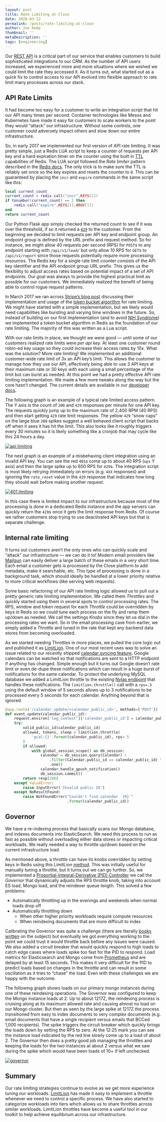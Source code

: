 ```yaml
---
layout: post
title: Rate Limiting at Close
date: 2020-03-12
permalink: /posts/rate-limiting-at-close
author: Joe Kemp
thumbnail: ''
metaDescription: ''
tags: [engineering]
---
```


Our [REST API](https://developer.close.com/) is a critical part of our service
that enables customers to build sophisticated integrations to our CRM. As the
number of API users increased, we experienced more and more situations where we
wished we could limit the rate they accessed it. As it turns out, what started
out as a quick fix to control access to our API evolved into flexible approach
to rate limit many processes across our stack.

## API Rate Limits

It had become too easy for a customer to write an integration script that hit
our API many times per second. Container technologies like Mesos and Kubernetes
have made it easy for customers to scale workers to the point they would
“attack” our infrastructure. Without some controls, one customer could adversely
impact others and slow down our entire infrastructure.

So, in early 2017 we implemented our first version of API rate limiting. It was
pretty simple, just a Redis LUA script to keep a counter of requests per API key
and a hard expiration timer on the counter using the built in
[TTL](https://redis.io/commands/ttl) capabilities of Redis. The LUA script
followed the _Rate limiter_ pattern described in the [Redis
docs](https://redis.io/commands/INCR#pattern-rate-limiter-2). The only trick is
to make sure the TTL is reliably set once so the key expires and resets the
counter to `0`. This can be guaranteed by placing the `incr` and `expire`
commands in the same script like this:

```lua
local current_count
current_count = redis.call("incr",KEYS[1])
if tonumber(current_count) == 1 then
    redis.call("expire",KEYS[1],ARGV[1])
end
return current_count
```

Our Python Flask app simply checked the returned count to see if it was over the
threshold, if so it returned a
[`429`](https://tools.ietf.org/html/rfc6585#section-4) to the customer. From the
beginning we decided to limit requests per API key and endpoint group. An
endpoint group is defined by the URL prefix and request method. So for instance,
we might allow 40 requests per second (RPS) for `POST`s to any endpoint starting
with `/api/v1/lead/` but only allow 10 RPS for `GET`s to `/api/v1/report` since
those requests potentially require more processing resources. The Redis key for
a single rate limit counter consists of the API key identifier and the API
endpoint group URL prefix. This gives us the flexibility to adjust access rates
based on potential impact of a set of API endpoints. Our goal was always to
provide the highest practical limit as possible for our customers. We
immediately realized the benefit of being able to control rogue request
patterns.

In March 2017 we ran across [Stripe’s blog
post](https://stripe.com/blog/rate-limiters) discussing their implementation and
usage of the [token bucket
algorithm](https://en.wikipedia.org/wiki/Token_bucket) for rate limiting. We
might have started with a simple implementation, but we likely would need
capabilities like bursting and varying time windows in the future. So, instead
of building on our first implementation (and to avoid [NIH
Syndrome](https://en.wikipedia.org/wiki/Not_invented_here)) we implemented a
token bucket algorithm in Redis as the foundation of our rate limiting. The
majority of this was written as a Lua script.

With our rate limits in place, we thought we were good — until some of our
customers realized rate limits were _per api key._ At least one customer round
robin-ed key usage so they could increase their access rates by 10x. What was
the solution? More rate limiting! We implemented an additional customer-wide
rate limit of 3x an API key’s limit. This allows the customer to manage how they
use our API, effectively being able to use 3 API keys at their maximum rate or
30 keys with each using a small percentage of the limit but can burst as needed.
At this point we had a pretty effective API rate limiting implementation. We
made a few more tweaks along the way but the core hasn’t changed. The current
details are available in our [developer
docs](https://developer.close.com/#ratelimits).

The following graph is an example of a typical rate limited access pattern. The
Y axis is the count of `200` and `429` responses per minute for one API key. The
requests quickly jump up to the maximum rate of 2,400 RPM (40 RPS) and then
start getting `429` rate limit responses. The yellow `429` “snow caps” on the
large blue `200` spikes suggest a well behaved client script that backs off when
it sees it has hit the limit. This also looks like it roughly triggers every 30
minutes so it is likely something like a cronjob that may cycle like this 24
hours a day.

[![api limiting](./api.png)](./api.png)

The next graph is an example of a misbehaving client integration using an
invalid API key. You can see the red `401`s come up to about 40 RPS (`ops` Y
axis) and then the large spike up to 600 RPS for `429`s. The integration script
is most likely retrying immediately on errors (e.g. `4XX` responses) and
ignoring the `rate_reset` value in the `429` response that indicates how long
they should wait before making another request.

[![401 limiting](./401.png)](./401.png)

In this case there is limited impact to our infrastructure because most of the
processing is done in a dedicated Redis instance and the app servers can quickly
return the `429`s once it gets the limit response from Redis. Of course we
rather customers stop trying to use deactivated API keys but that is separate
challenge.

## Internal rate limiting

It turns out customers aren’t the only ones who can quickly scale and “attack”
our infrastructure — we can do it to! Modern email providers like
[Mailgun](https://www.mailgun.com/) can easily deliver a large batch of these
emails in a very short time. Each email a customer gets is processed by the
Close platform to add metadata, make it searchable, etc. This type of processing
is done in a background task, which should ideally be handled at a lower
priority relative to more critical workflows (like serving web requests).

Some basic refactoring of our API rate limiting logic allowed us to pull out a
pretty generic rate limiting implementation. We called them _Throttles_ and
quickly started using them in several spots to control processing rates. The
RPS, window and token request for each _Throttle_ could be overridden by keys in
Redis so we could tune each process on the fly and ramp them up/down as needed.
We call the settings _Knobs_ since they let us dial in the processing rates we
want. So in the email processing case from earlier, we simply added a _Throttle_
and tuned in the rate that kept any backend data stores from becoming
overloaded.

As we started needing Throttles in more places, we pulled the core logic out and
published it as [LimitLion](https://github.com/closeio/limitlion). One of our
most recent uses was to solve an issue related to our recently shipped [calendar
syncing feature](https://blog.close.com/introducing-meeting-sync). Google
calendars can be watched so that notifications are sent to a HTTP endpoint if
anything has changed. Simple enough but it turns out Google doesn’t rate limit
or even de-dupe these notifications which can result in a huge burst of
notifications for the same calendar. To protect the underlying MySQL database we
added a LimitLion throttle to the existing [Nylas
endpoint](https://github.com/closeio/nylas/blob/082b18bfed00e28335084d5c8162336e3f33a719/inbox/webhooks/gpush_notifications.py#L85-L105)
that handles these notifications. The `limitlion.throttle()` call with a
`rps=.5` using the default window of 5 seconds allows up to 3 notifications to
be processed every 5 seconds for each calendar. Anything beyond that is ignored.

```py
@app.route('/calendar_update/<calendar_public_id>', methods=['POST'])
def event_update(calendar_public_id):
    request.environ['log_context']['calendar_public_id'] = calendar_public_id
    try:
        valid_public_id(calendar_public_id)
        allowed, tokens, sleep = limitlion.throttle(
            'gcal:{}'.format(calendar_public_id), rps=.5
        )
        if allowed:
            with global_session_scope() as db_session:
                calendar = db_session.query(Calendar) \
                    .filter(Calendar.public_id == calendar_public_id) \
                    .one()
                calendar.handle_gpush_notification()
                db_session.commit()
        return resp(200)
    except ValueError:
        raise InputError('Invalid public ID')
    except NoResultFound:
        raise NotFoundError("Couldn't find calendar `{0}`"
                            .format(calendar_public_id))
```

## Governor

We have a re-indexing process that basically scans our Mongo database, and
indexes documents into ElasticSearch. We need this process to run as fast as
possible without overloading either data stores or impacting critical workloads.
We really needed a way to throttle up/down based on the current infrastructure
load.

As mentioned above, a throttle can have its knobs overridden by setting keys in
Redis using this LimitLion
[method](https://github.com/closeio/limitlion/blob/322b07457ed06e4a4656df53e92de520f4be5509/limitlion/throttle.py#L148).
This was initially useful for manually tuning a throttle, but it turns out we
can go further. So, we implemented a [Proportial-Integral-Derivative (PID)
Controller](https://en.wikipedia.org/wiki/PID_controller) we call the _Governor_
that dynamically adjusts the RPS throttle knob, taking into account ES load,
Mongo load, and the reindexer queue length. This solved a few problems:

- Automatically throttling up in the evenings and weekends when normal loads drop off
- Automatically throttling down
  - When other higher priority workloads require compute resources
  - When reindexing documents that are more difficult to index

Calibrating the Governor was quite a challenge (there are literally [books
written](https://www.amazon.com/s?k=pid+controller+tuning&i=stripbooks&ref=nb_sb_noss)
on the subject) but eventually we got everything working to the point we could
trust it would throttle back before any issues were caused. We also added a
circuit breaker that would quickly respond to high loads to catch edge cases
where loads spike too fast for the PID to respond. Load metrics for
Elasticsearch and Mongo come from [Prometheus](https://prometheus.io/) and are
delayed by at least 15 seconds. This makes it very difficult for the PID to
predict loads based on changes in the throttle and can result in some
oscillation as it tries to “chase” the load. Even with these challenges we are
happy with the outcome.

The following graph shows loads on our primary mongo instances during one of
these reindexing operations. The Governor was configured to keep the Mongo
instance loads at 2. Up to about 1217Z, the reindexing process is cruising along
at its maximum allowed rate and causing almost no load on our Mongo cluster. But
then as seen by the large spike at 1217Z the process transitioned from easy to
index documents to very complex documents (e.g. email documents that have a
single recipient versus emails that BCCed 1,000 recipients). The spike triggers
the circuit breaker which quickly brings the loads down by setting the RPS to
zero. At the 12:25 mark you can see the instance load indicated by the red line
slowly come up to a load of about 2. The Governor then does a pretty good job
managing the throttles and keeping the loads for the two instances at about 2
versus what we saw during the spike which would have been loads of 10+ if left
unchecked.

[![governor](./gov.png)](./gov.png)

## Summary

Our rate limiting strategies continue to evolve as we get more experience tuning
our workloads. [LimitLion](https://github.com/closeio/limitlion) has made it
easy to implement a throttle whenever we need to control a specific process. We
have also started to categorize workloads into tiers which allows us to share
throttles across similar workloads. LimitLion throttles have become a useful
tool in our toolkit to help achieve equilibrium across our infrastructure.
